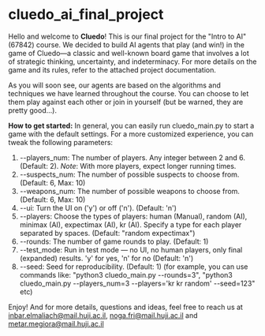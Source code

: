 # cluedo_ai_final_project


Hello and welcome to __Cluedo__!
This is our final project for the "Intro to AI" (67842) course.
We decided to build AI agents that play (and win!) in the game of Cluedo—a classic and well-known board game that involves a lot of strategic thinking, uncertainty, and indeterminacy. For more details on the game and its rules, refer to the attached project documentation.

As you will soon see, our agents are based on the algorithms and techniques we have learned throughout the course. You can choose to let them play against each other or join in yourself (but be warned, they are pretty good...).

__How to get started:__
In general, you can easily run cluedo_main.py to start a game with the default settings.
For a more customized experience, you can tweak the following parameters:

1. --players_num: The number of players. Any integer between 2 and 6. (Default: 2). _Note_: With more players, expect longer running times.
2. --suspects_num: The number of possible suspects to choose from. (Default: 6, Max: 10)
3. --weapons_num: The number of possible weapons to choose from. (Default: 6, Max: 10)
4. --ui: Turn the UI on ('y') or off ('n'). (Default: 'n')
5. --players: Choose the types of players: human (Manual), random (AI), minimax (AI), expectimax (AI), kr (AI). Specify a type for each player separated by spaces. (Default: "random expectimax")
6. --rounds: The number of game rounds to play. (Default: 1)
7. --test_mode: Run in test mode — no UI, no human players, only final (expanded) results. 'y' for yes, 'n' for no (Default: 'n')
8. --seed: Seed for reproducibility. (Default: 1)
(for example, you can use commands like: "python3 cluedo_main.py --rounds=3", "python3 cluedo_main.py --players_num=3 --players='kr kr random' --seed=123" etc)

Enjoy!
And for more details, questions and ideas, feel free to reach us at inbar.elmaliach@mail.huji.ac.il, noga.fri@mail.huji.ac.il and metar.megiora@mail.huji.ac.il
